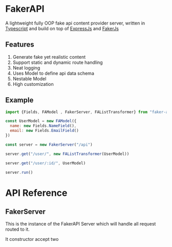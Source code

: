 # FakerAPI

A lightweight fully OOP fake api content provider server, written in [Typescript](http://typescript.com) and  build on top of [ExpressJs](www.expressjs.com) and [FakerJs](www.faker.api)

## Features 
1. Generate fake yet realistic content 
2. Support static and dynamic route handling 
3. Neat logging 
4. Uses Model to define api data schema
5. Nestable Model
6. High customization

## Example 
```javascript 
import {Fields, FAModel , FakerServer, FAListTransformer} from "faker-api"

const UserModel = new FAModel({
  name: new Fields.NameField(),
  email: new Fields.EmailField()
})

const server = new FakerServer("/api")

server.get("/user/", new FAListTransformer(UserModel))

server.get("/user/:id/", UserModel)

server.run()

```

# API Reference 
## FakerServer 
This is the instance of the FakerAPI Server which will handle all request routed to it.

It constructor accept two 